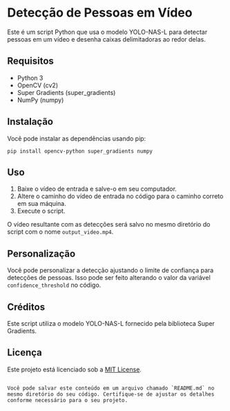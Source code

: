 
# Detecção de Pessoas em Vídeo

Este é um script Python que usa o modelo YOLO-NAS-L para detectar pessoas em um vídeo e desenha caixas delimitadoras ao redor delas.

## Requisitos

- Python 3
- OpenCV (cv2)
- Super Gradients (super_gradients)
- NumPy (numpy)

## Instalação

Você pode instalar as dependências usando pip:

```
pip install opencv-python super_gradients numpy
```

## Uso

1. Baixe o vídeo de entrada e salve-o em seu computador.
2. Altere o caminho do vídeo de entrada no código para o caminho correto em sua máquina.
3. Execute o script.

O vídeo resultante com as detecções será salvo no mesmo diretório do script com o nome `output_video.mp4`.

## Personalização

Você pode personalizar a detecção ajustando o limite de confiança para detecções de pessoas. Isso pode ser feito alterando o valor da variável `confidence_threshold` no código.

## Créditos

Este script utiliza o modelo YOLO-NAS-L fornecido pela biblioteca Super Gradients.

## Licença

Este projeto está licenciado sob a [MIT License](LICENSE).

```

Você pode salvar este conteúdo em um arquivo chamado `README.md` no mesmo diretório do seu código. Certifique-se de ajustar os detalhes conforme necessário para o seu projeto.
